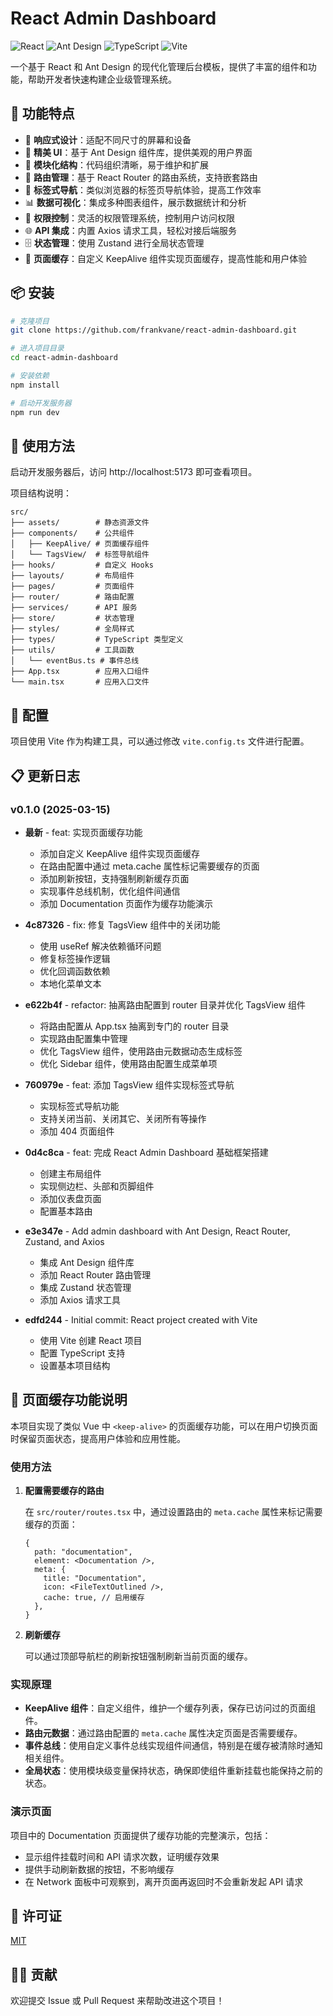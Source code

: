 # React Admin Dashboard

![React](https://img.shields.io/badge/React-19.0.0-blue)
![Ant Design](https://img.shields.io/badge/Ant%20Design-5.24.3-blue)
![TypeScript](https://img.shields.io/badge/TypeScript-5.7.2-blue)
![Vite](https://img.shields.io/badge/Vite-6.2.0-blue)

一个基于 React 和 Ant Design 的现代化管理后台模板，提供了丰富的组件和功能，帮助开发者快速构建企业级管理系统。

## 🌟 功能特点

- 📱 **响应式设计**：适配不同尺寸的屏幕和设备
- 🎨 **精美 UI**：基于 Ant Design 组件库，提供美观的用户界面
- 🧩 **模块化结构**：代码组织清晰，易于维护和扩展
- 🚦 **路由管理**：基于 React Router 的路由系统，支持嵌套路由
- 🔖 **标签式导航**：类似浏览器的标签页导航体验，提高工作效率
- 📊 **数据可视化**：集成多种图表组件，展示数据统计和分析
- 🔐 **权限控制**：灵活的权限管理系统，控制用户访问权限
- 🌐 **API 集成**：内置 Axios 请求工具，轻松对接后端服务
- 🗄️ **状态管理**：使用 Zustand 进行全局状态管理
- 🔄 **页面缓存**：自定义 KeepAlive 组件实现页面缓存，提高性能和用户体验

## 📦 安装

```bash
# 克隆项目
git clone https://github.com/frankvane/react-admin-dashboard.git

# 进入项目目录
cd react-admin-dashboard

# 安装依赖
npm install

# 启动开发服务器
npm run dev
```

## 🚀 使用方法

启动开发服务器后，访问 http://localhost:5173 即可查看项目。

项目结构说明：

```
src/
├── assets/        # 静态资源文件
├── components/    # 公共组件
│   ├── KeepAlive/ # 页面缓存组件
│   └── TagsView/  # 标签导航组件
├── hooks/         # 自定义 Hooks
├── layouts/       # 布局组件
├── pages/         # 页面组件
├── router/        # 路由配置
├── services/      # API 服务
├── store/         # 状态管理
├── styles/        # 全局样式
├── types/         # TypeScript 类型定义
├── utils/         # 工具函数
│   └── eventBus.ts # 事件总线
├── App.tsx        # 应用入口组件
└── main.tsx       # 应用入口文件
```

## 🔧 配置

项目使用 Vite 作为构建工具，可以通过修改 `vite.config.ts` 文件进行配置。

## 📋 更新日志

### v0.1.0 (2025-03-15)

- **最新** - feat: 实现页面缓存功能

  - 添加自定义 KeepAlive 组件实现页面缓存
  - 在路由配置中通过 meta.cache 属性标记需要缓存的页面
  - 添加刷新按钮，支持强制刷新缓存页面
  - 实现事件总线机制，优化组件间通信
  - 添加 Documentation 页面作为缓存功能演示

- **4c87326** - fix: 修复 TagsView 组件中的关闭功能

  - 使用 useRef 解决依赖循环问题
  - 修复标签操作逻辑
  - 优化回调函数依赖
  - 本地化菜单文本

- **e622b4f** - refactor: 抽离路由配置到 router 目录并优化 TagsView 组件

  - 将路由配置从 App.tsx 抽离到专门的 router 目录
  - 实现路由配置集中管理
  - 优化 TagsView 组件，使用路由元数据动态生成标签
  - 优化 Sidebar 组件，使用路由配置生成菜单项

- **760979e** - feat: 添加 TagsView 组件实现标签式导航

  - 实现标签式导航功能
  - 支持关闭当前、关闭其它、关闭所有等操作
  - 添加 404 页面组件

- **0d4c8ca** - feat: 完成 React Admin Dashboard 基础框架搭建

  - 创建主布局组件
  - 实现侧边栏、头部和页脚组件
  - 添加仪表盘页面
  - 配置基本路由

- **e3e347e** - Add admin dashboard with Ant Design, React Router, Zustand, and Axios

  - 集成 Ant Design 组件库
  - 添加 React Router 路由管理
  - 集成 Zustand 状态管理
  - 添加 Axios 请求工具

- **edfd244** - Initial commit: React project created with Vite
  - 使用 Vite 创建 React 项目
  - 配置 TypeScript 支持
  - 设置基本项目结构

## 🔄 页面缓存功能说明

本项目实现了类似 Vue 中 `<keep-alive>` 的页面缓存功能，可以在用户切换页面时保留页面状态，提高用户体验和应用性能。

### 使用方法

1. **配置需要缓存的路由**

   在 `src/router/routes.tsx` 中，通过设置路由的 `meta.cache` 属性来标记需要缓存的页面：

   ```tsx
   {
     path: "documentation",
     element: <Documentation />,
     meta: {
       title: "Documentation",
       icon: <FileTextOutlined />,
       cache: true, // 启用缓存
     },
   }
   ```

2. **刷新缓存**

   可以通过顶部导航栏的刷新按钮强制刷新当前页面的缓存。

### 实现原理

- **KeepAlive 组件**：自定义组件，维护一个缓存列表，保存已访问过的页面组件。
- **路由元数据**：通过路由配置的 `meta.cache` 属性决定页面是否需要缓存。
- **事件总线**：使用自定义事件总线实现组件间通信，特别是在缓存被清除时通知相关组件。
- **全局状态**：使用模块级变量保持状态，确保即使组件重新挂载也能保持之前的状态。

### 演示页面

项目中的 Documentation 页面提供了缓存功能的完整演示，包括：

- 显示组件挂载时间和 API 请求次数，证明缓存效果
- 提供手动刷新数据的按钮，不影响缓存
- 在 Network 面板中可观察到，离开页面再返回时不会重新发起 API 请求

## 📄 许可证

[MIT](LICENSE)

## 👨‍💻 贡献

欢迎提交 Issue 或 Pull Request 来帮助改进这个项目！